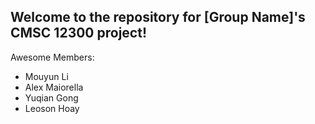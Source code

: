## Welcome to the repository for [Group Name]'s CMSC 12300 project!

Awesome Members:
* Mouyun Li
* Alex Maiorella
* Yuqian Gong
* Leoson Hoay
